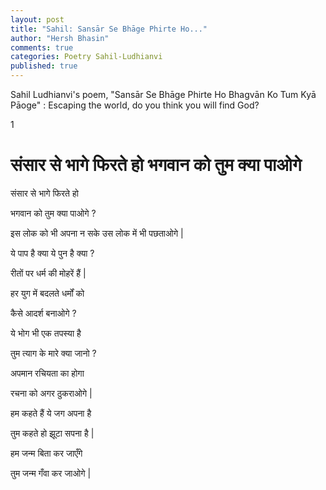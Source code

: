 ```yaml
---
layout: post
title: "Sahil: Sansār Se Bhāge Phirte Ho..."
author: "Hersh Bhasin"
comments: true
categories: Poetry Sahil-Ludhianvi
published: true
---
```




Sahil Ludhianvi's poem,  "Sansār Se Bhāge Phirte Ho Bhagvān Ko Tum Kyā Pāoge" :  Escaping the world, do you think you will  find God?

1

# संसार से भागे फिरते हो भगवान को तुम क्या पाओगे 

<p>
संसार से भागे फिरते हो 

भगवान को तुम क्या पाओगे ?
</p>

<p>
इस लोक को भी अपना न सके 
उस लोक में भी पछताओगे |
</p>



ये पाप है क्या ये पुन है क्या ?

रीतों पर धर्म की मोहरें हैं |<br/> 

हर युग में बदलते धर्मों को 

कैसे आदर्श बनाओगे ?<br/>



ये भोग भी एक तपस्या है 

तुम त्याग के मारे क्या जानो ?<br/>



अपमान रचियता का होगा

रचना को अगर ठुकराओगे |<br/> 

हम कहते हैं ये जग अपना है

तुम कहते हो झूटा सपना है |<br/>



हम जन्म बिता कर जाएँगे 

तुम जन्म गँवा कर जाओगे |<br/>



